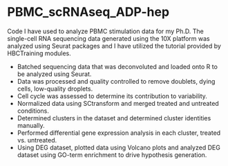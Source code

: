 # PBMC_scRNAseq_ADP-hep
Code I have used to analyze PBMC stimulation data for my Ph.D. The single-cell RNA sequencing data generated using the 10X platform was analyzed using Seurat packages and I have
utilized the tutorial provided by HBCTraining modules.

- Batched sequencing data that was deconvoluted and loaded onto R to be analyzed using Seurat.
- Data was processed and quality controlled to remove doublets, dying cells, low-quality droplets.
- Cell cycle was assessed to determine its contribution to variability.
- Normalized data using SCtransform and merged treated and untreated conditions.
- Determined clusters in the dataset and determined cluster identities manually.
- Performed differential gene expression analysis in each cluster, treated vs. untreated.
- Using DEG dataset, plotted data using Volcano plots and analyzed DEG dataset using GO-term enrichment to drive hypothesis generation.
